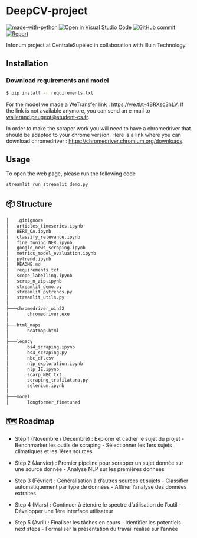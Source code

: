 # DeepCV-project
[![made-with-python](https://img.shields.io/badge/Made%20with-Python-1f425f.svg)](https://www.python.org/) 
[![Open in Visual Studio Code](https://img.shields.io/badge/Editor-VSCode-blue?style=flat-square&logo=visual-studio-code&logoColor=white)](https://github.dev/ArianeDlns/DeepCV-project/tree/main) [![GitHub commit](https://badgen.net/github/last-commit/ArianeDlns/chatbot-presidentielle2022/main)](https://GitHub.com/ArianeDlns/DeepCV-project/issues/) [![Report](https://img.shields.io/badge/Report-1.0-green?style=square&logo=overleaf&logoColor=white)](https://fr.overleaf.com/project/61aa186569ec83f4fb2a78b0)

Infonum project at CentraleSupélec in collaboration with Illuin Technology.
## Installation
### Download requirements and model

```bash
$ pip install -r requirements.txt
```

For the model we made a WeTransfer link : https://we.tl/t-4BRXsc3hLV. If the link is not available anymore, you can send an e-mail to wallerand.peugeot@student-cs.fr.

In order to make the scraper work you will need to have a chromedriver that should be adapted to your chrome version. Here is a link where you can download chromedriver : https://chromedriver.chromium.org/downloads.

## Usage

To open the web page, please run the following code

```bash
streamlit run streamlit_demo.py
```

## :package: Structure
```bash
│   .gitignore
│   articles_timeseries.ipynb
│   BERT_QA.ipynb
│   classify_relevance.ipynb
│   fine_tuning_NER.ipynb
│   google_news_scraping.ipynb
│   metrics_model_evaluation.ipynb
│   pytrend.ipynb
│   README.md
│   requirements.txt
│   scope_labelling.ipynb
│   scrap_n_zip.ipynb
│   streamlit_demo.py
│   streamlit_pytrends.py
│   streamlit_utils.py
│
├───chromedriver_win32
│       chromedriver.exe
│
├───html_maps
│       heatmap.html
│
├───legacy
│       bs4_scraping.ipynb
│       bs4_scraping.py
│       nbc_df.csv
│       nlp_exploration.ipynb
│       nlp_IE.ipynb
│       scarp_NBC.txt
│       scraping_trafilatura.py
│       selenium.ipynb
│
├───model
│       longformer_finetuned
```

## :world_map: Roadmap

- Step 1 (Novembre / Décembre) : Explorer et cadrer le sujet du projet - Benchmarker les outils de scraping - Sélectionner les 1ers sujets climatiques et les 1ères sources

- Step 2 (Janvier) : Premier pipeline pour scrapper un sujet donnée sur une source donnée - Analyse NLP sur les premières données

- Step 3 (Février) : Généralisation à d’autres sources et sujets - Classifier automatiquement par type de données - Affiner l’analyse des données extraites

- Step 4 (Mars) : Continuer à étendre le spectre d’utilisation de l’outil - Développer une 1ère interface utilisateur

- Step 5 (Avril) : Finaliser les tâches en cours - Identifier les potentiels next steps - Formaliser la présentation du travail réalisé sur l’année









